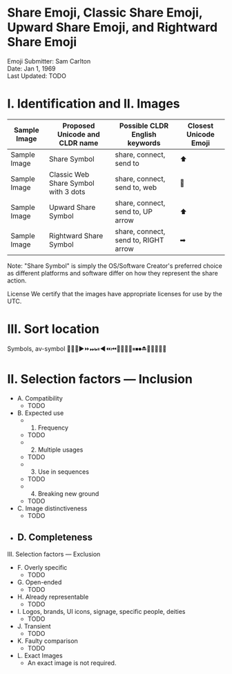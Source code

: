 

# Share Emoji, Classic Share Emoji, Upward Share Emoji, and Rightward Share Emoji

Emoji Submitter: Sam Carlton
<br>
Date: Jan 1, 1969
<br>
Last Updated: TODO


# I. Identification and II. Images


| Sample Image | Proposed Unicode and CLDR name | Possible CLDR English keywords | Closest Unicode Emoji |
| --- | --- | --- | --- |
| Sample Image | Share Symbol | share, connect, send to | ⬆	|
| Sample Image | Classic Web Share Symbol with 3 dots | share, connect, send to, web | 🔗 |
| Sample Image | Upward Share Symbol | share, connect, send to, UP arrow | ⬆ |
| Sample Image | Rightward Share Symbol | share, connect, send to, RIGHT arrow | ➡ |

Note: "Share Symbol" is simply the OS/Software Creator's preferred choice as different platforms and software differ on how they represent the share action. 

License
We certify that the images have appropriate licenses for use by the UTC.


# III. Sort location
Symbols, av-symbol
🔀🔁🔂▶⏩⏭⏯◀⏪⏮🔼⏫🔽⏬⏸⏹⏺⏏🎦🔅🔆📳📴



# II. Selection factors — Inclusion

- A. Compatibility
  - TODO
- B. Expected use
  - 1. Frequency
  - TODO
  - 2. Multiple usages
  - TODO
  - 3. Use in sequences
  - TODO
  - 4. Breaking new ground
  - TODO
- C. Image distinctiveness
  - TODO
- D. Completeness
  - 


III. Selection factors — Exclusion

- F. Overly specific
  - TODO
- G. Open-ended
  - TODO
- H. Already representable
  - TODO
- I. Logos, brands, UI icons, signage, specific people, deities
  - TODO
- J. Transient
  - TODO
- K. Faulty comparison
  - TODO
- L. Exact Images
  - An exact image is not required.




